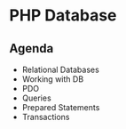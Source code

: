 # PHP Database

## Agenda

- Relational Databases
- Working with DB
- PDO
- Queries
- Prepared Statements
- Transactions
